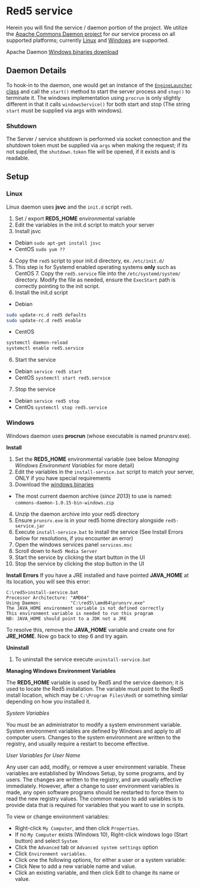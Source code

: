 # Red5 service

Herein you will find the service / daemon portion of the project. We utilize the [Apache Commons Daemon project](https://commons.apache.org/proper/commons-daemon/) for our service process on all supported platforms; currently [Linux](https://commons.apache.org/proper/commons-daemon/jsvc.html) and [Windows](https://commons.apache.org/proper/commons-daemon/procrun.html) are supported.

Apache Daemon [Windows binaries download](http://www.apache.org/dist/commons/daemon/binaries/windows/)


## Daemon Details

To hook-in to the daemon, one would get an instance of the [`EngineLauncher` class](https://github.com/Red5/red5-service/blob/master/src/main/java/org/red5/daemon/EngineLauncher.java) and call the `start()` method to start the server process and `stop()` to terminate it. The windows implementation using `procrun` is only slightly different in that it calls `windowsService()` for both start and stop (The string `start` must be supplied via args with windows).

### Shutdown
The Server / service shutdown is performed via socket connection and the _shutdown_ token must be supplied via `args` when making the request; if its not supplied, the `shutdown.token` file will be opened, if it exists and is readable.

## Setup

### Linux
Linux daemon uses __jsvc__ and the `init.d` script `red5`.

1. Set / export __RED5_HOME__ environmental variable
2. Edit the variables in the init.d script to match your server
3. Install jsvc
 * Debian `sudo apt-get install jsvc`
 * CentOS `sudo yum ??`
4. Copy the `red5` script to your init.d directory, ex. `/etc/init.d/`
5. This step is for Systemd enabled operating systems __only__ such as CentOS 7. Copy the `red5.service` file into the `/etc/systemd/system/` directory. Modify the file as needed, ensure the `ExecStart` path is correctly pointing to the init script.
6. Install the init.d script
 * Debian
```sh
sudo update-rc.d red5 defaults
sudo update-rc.d red5 enable
```
 * CentOS
```sh
systemctl daemon-reload
systemctl enable red5.service
```
6. Start the service
 * Debian `service red5 start`
 * CentOS `systemctl start red5.service`
7. Stop the service
 * Debian `service red5 stop`
 * CentOs `systemctl stop red5.service`
 
### Windows
Windows daemon uses __procrun__ (whose executable is named prunsrv.exe).

**Install**

1. Set the __RED5_HOME__ environmental variable (see below _Managing Windows Environment Variables_ for more detail)
2. Edit the variables in the `install-service.bat` script to match your server, ONLY if you have special requirements
3. Download the [windows binaries](http://www.apache.org/dist/commons/daemon/binaries/windows/)
 * The most current daemon archive (_since 2013_) to use is named: `commons-daemon-1.0.15-bin-windows.zip` 
4. Unzip the daemon archive into your red5 directory
5. Ensure `prunsrv.exe` is in your red5 home directory alongside `red5-service.jar`
6. Execute `install-service.bat` to install the service (See Install Errors below for resolutions, if you encounter an error)
7. Open the windows services panel `services.msc`
8. Scroll down to `Red5 Media Server`
9. Start the service by clicking the start button in the UI
10. Stop the service by clicking the stop button in the UI

**Install Errors**
If you have a JRE installed and have pointed __JAVA_HOME__ at its location, you will see this error:
```
C:\red5>install-service.bat
Processor Architecture: "AMD64"
Using Daemon:           "C:\red5\\amd64\prunsrv.exe"
The JAVA_HOME environment variable is not defined correctly
This environment variable is needed to run this program
NB: JAVA_HOME should point to a JDK not a JRE
```
To resolve this, remove the __JAVA_HOME__ variable and create one for __JRE_HOME__. Now go back to step 6 and try again.



**Uninstall**

1. To uninstall the service execute `uninstall-service.bat`

**Managing Windows Environment Variables**

The __RED5_HOME__ variable is used by Red5 and the service daemon; it is used to locate the Red5 installation. The variable must point to the Red5 install location, which may be `C:\Program Files\Red5` or something similar depending on how you installed it.

*System Variables*

You must be an administrator to modify a system environment variable. System environment variables are defined by Windows and apply to all computer users. Changes to the system environment are written to the registry, and usually require a restart to become effective.

*User Variables for User Name*

Any user can add, modify, or remove a user environment variable. These variables are established by Windows Setup, by some programs, and by users. The changes are written to the registry, and are usually effective immediately. However, after a change to user environment variables is made, any open software programs should be restarted to force them to read the new registry values. The common reason to add variables is to provide data that is required for variables that you want to use in scripts.

To view or change environment variables:
 * Right-click `My Computer`, and then click `Properties`.
  * If no `My Computer` exists (Windows 10), Right-click windows logo (Start button) and select `System` 
 * Click the `Advanced` tab or `Advanced system settings` option
 * Click `Environment variables`.
 * Click one the following options, for either a user or a system variable:
  * Click New to add a new variable name and value.
  * Click an existing variable, and then click Edit to change its name or value.

